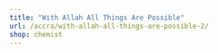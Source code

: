 ```yaml
---
title: "With Allah All Things Are Possible"
url: /accra/with-allah-all-things-are-possible-2/
shop: chemist
---
```

